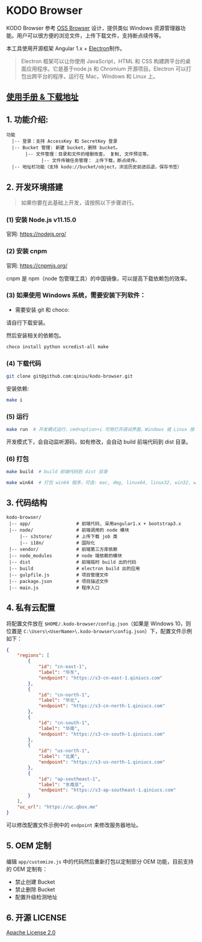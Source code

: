 # KODO Browser

KODO Browser 参考 [OSS Browser](https://github.com/aliyun/oss-browser.git) 设计，提供类似 Windows 资源管理器功能。用户可以很方便的浏览文件，上传下载文件，支持断点续传等。

本工具使用开源框架 Angular 1.x + [Electron](http://electron.atom.io/)制作。

> Electron 框架可以让你使用 JavaScript，HTML 和 CSS 构建跨平台的桌面应用程序。它是基于node.js 和 Chromium 开源项目。Electron 可以打包出跨平台的程序，运行在 Mac，Windows 和 Linux 上。

## [使用手册 & 下载地址](https://developer.qiniu.com/kodo/tools/5972/kodo-browser)

## 1. 功能介绍:

```
功能
  |-- 登录：支持 AccessKey 和 SecretKey 登录
  |-- Bucket 管理: 新建 bucket，删除 bucket。
       |-- 文件管理：目录和文件的增删改查， 复制, 文件预览等。
             |-- 文件传输任务管理： 上传下载，断点续传。
  |-- 地址栏功能（支持 kodo://bucket/object，浏览历史前进后退，保存书签）
```


## 2. 开发环境搭建

> 如果你要在此基础上开发，请按照以下步骤进行。

### (1) 安装 Node.js v11.15.0

官网: https://nodejs.org/

### (2) 安装 cnpm

官网: https://cnpmjs.org/

cnpm 是 npm（node 包管理工具）的中国镜像，可以提高下载依赖包的效率。

### (3) 如果使用 Windows 系统，需要安装下列软件：

* 需要安装 git 和 choco:

请自行下载安装。

然后安装相关的依赖包。

```bash
choco install python vcredist-all make
```

### (4) 下载代码

```bash
git clone git@github.com:qiniu/kodo-browser.git
```

安装依赖:

```bash
make i
```

### (5) 运行

```bash
make run  # 开发模式运行，cmd+option+i 可用打开调试界面，Windows 或 Linux 按 F12
```

开发模式下，会自动监听源码，如有修改，会自动 build 前端代码到 dist 目录。


### (6) 打包

```bash
make build  # build 前端代码到 dist 目录
```

```bash
make win64  # 打包 win64 程序，可选: mac, dmg, linux64, linux32, win32, win64, all.
```


## 3. 代码结构

```
kodo-browser/
 |-- app/                 # 前端代码, 采用angular1.x + bootstrap3.x
 |-- node/                # 前端调用的 node 模块
     |-- s3store/         # 上传下载 job 类
     |-- i18n/            # 国际化
 |-- vendor/              # 前端第三方库依赖
 |-- node_modules         # node 端依赖的模块
 |-- dist                 # 前端临时 build 出的代码
 |-- build                # electron build 出的应用
 |-- gulpfile.js          # 项目管理文件
 |-- package.json         # 项目描述文件
 |-- main.js              # 程序入口
```

## 4. 私有云配置

将配置文件放在 `$HOME/.kodo-browser/config.json`（如果是 Windows 10，则位置是 `C:\Users\<UserName>\.kodo-browser\config.json`）下，配置文件示例如下：

```json
{
    "regions": [
        {
            "id": "cn-east-1",
            "label": "华东",
            "endpoint": "https://s3-cn-east-1.qiniucs.com"
        },
        {
            "id": "cn-north-1",
            "label": "华北",
            "endpoint": "https://s3-cn-north-1.qiniucs.com"
        },
        {
            "id": "cn-south-1",
            "label": "华南",
            "endpoint": "https://s3-cn-south-1.qiniucs.com"
        },
        {
            "id": "us-north-1",
            "label": "北美",
            "endpoint": "https://s3-us-north-1.qiniucs.com"
        },
        {
            "id": "ap-southeast-1",
            "label": "东南亚",
            "endpoint": "https://s3-ap-southeast-1.qiniucs.com"
        }
    ],
    "uc_url": "https://uc.qbox.me"
}
```

可以修改配置文件示例中的 `endpoint` 来修改服务器地址。

## 5. OEM 定制

编辑 `app/customize.js` 中的代码然后重新打包以定制部分 OEM 功能，目前支持的 OEM 定制有：

* 禁止创建 Bucket
* 禁止删除 Bucket
* 配置升级检测地址

## 6. 开源 LICENSE

[Apache License 2.0](LICENSE)
